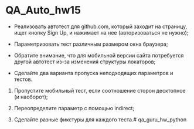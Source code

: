 # QA_Auto_hw15

- Реализовать автотест для github.com, который заходит на страницу, ищет кнопку Sign Up, и нажимает на нее (авторизоваться не нужно);

- Параметризовать тест различным размером окна браузера;

- Обратите внимание, что для мобильной версии сайта потребуется другой автотест из-за изменения структуры локаторов;

- Сделайте два варианта пропуска неподходящих параметров и тестов.



1. Пропустите мобильный тест, если соотношение сторон десктопное (и наоборот);

2. Переопределите параметр с помощью indirect;

3. Сделайте разные фикстуры для каждого теста.# qa_guru_hw_python